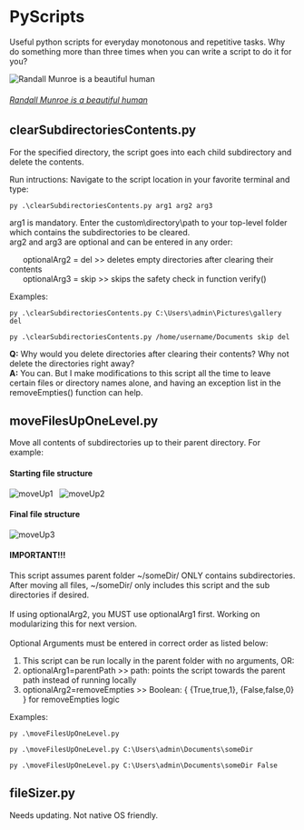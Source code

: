 # PyScripts
Useful python scripts for everyday monotonous and repetitive tasks. Why do something more than three times when you can write a script to do it for you?

![Randall Munroe is a beautiful human](https://imgs.xkcd.com/comics/automation.png)
<br>
###### _[Randall Munroe is a beautiful human](https://xkcd.com/)_

## clearSubdirectoriesContents.py
For the specified directory, the script goes into each child subdirectory and delete the contents.

Run intructions:
Navigate to the script location in your favorite terminal and type:
```
py .\clearSubdirectoriesContents.py arg1 arg2 arg3
```

arg1 is mandatory. Enter the custom\directory\path to your top-level folder which contains the subdirectories to be cleared.<br>
arg2 and arg3 are optional and can be entered in any order:

&nbsp; &nbsp; &nbsp; optionalArg2 = del  >> deletes empty directories after clearing their contents<br>
&nbsp; &nbsp; &nbsp; optionalArg3 = skip >> skips the safety check in function verify()

Examples:<br>
```
py .\clearSubdirectoriesContents.py C:\Users\admin\Pictures\gallery del
```
```
py .\clearSubdirectoriesContents.py /home/username/Documents skip del
```

**Q:** Why would you delete directories after clearing their contents? Why not delete the directories right away?<br>
**A:** You can. But I make modifications to this script all the time to leave certain files or directory names alone, and having an exception list in the removeEmpties() function can help.

## moveFilesUpOneLevel.py
Move all contents of subdirectories up to their parent directory. For example: <br>

#### Starting file structure
![moveUp1] &nbsp; ![moveUp2]

#### Final file structure
![moveUp3]

#### IMPORTANT!!!
This script assumes parent folder ~/someDir/ ONLY contains subdirectories. After moving all files, ~/someDir/ only includes this script and the sub directories if desired. <br> <br>
If using optionalArg2, you MUST use optionalArg1 first. Working on modularizing this for next version. <br> <br>
Optional Arguments must be entered in correct order as listed below: <br>
1. This script can be run locally in the parent folder with no arguments, OR:
2. optionalArg1=parentPath >> path: points the script towards the parent path instead of running locally <br>
3. optionalArg2=removeEmpties >> Boolean: { {True,true,1}, {False,false,0} } for removeEmpties logic <br>

Examples:<br>
```
py .\moveFilesUpOneLevel.py
```
```
py .\moveFilesUpOneLevel.py C:\Users\admin\Documents\someDir 
```
```
py .\moveFilesUpOneLevel.py C:\Users\admin\Documents\someDir False
```

## fileSizer.py
Needs updating. Not native OS friendly.
 


[moveUp1]: https://i.imgur.com/42CyxuF.png "moveUp Parent folder"
[moveUp2]: https://i.imgur.com/Q2cF3NF.png "moveUp Child folder"
[moveUp3]: https://i.imgur.com/aU9QT5e.png "moveUp Parent Final State"
